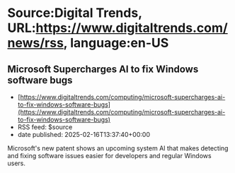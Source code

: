 # Source:Digital Trends, URL:https://www.digitaltrends.com/news/rss, language:en-US

## Microsoft Supercharges AI to fix Windows software bugs
 - [https://www.digitaltrends.com/computing/microsoft-supercharges-ai-to-fix-windows-software-bugs](https://www.digitaltrends.com/computing/microsoft-supercharges-ai-to-fix-windows-software-bugs)
 - RSS feed: $source
 - date published: 2025-02-16T13:37:40+00:00

Microsoft's new patent shows an upcoming system AI that makes detecting and fixing software issues easier for developers and regular Windows users.

